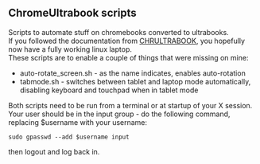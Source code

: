 ## ChromeUltrabook scripts

Scripts to automate stuff on chromebooks converted to ultrabooks.  
If you followed the documentation from [CHRULTRABOOK](https://docs.chrultrabook.com), you hopefully now have a fully working linux laptop.   
These scripts are to enable a couple of things that were missing on mine:  

- auto-rotate_screen.sh - as  the name indicates, enables auto-rotation  
- tabmode.sh - switches between tablet and laptop mode automatically, disabling keyboard and touchpad when in tablet mode  

Both scripts need to be run from a terminal or at startup of your X session.  
Your user should be in the input group - do the following command, replacing $username with your username:
```
sudo gpasswd --add $username input
```
then logout and log back in.
